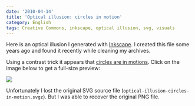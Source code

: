 ```yaml
---
date: '2010-04-14'
title: 'Optical illusion: circles in motion'
category: English
tags: Creative Commons, inkscape, optical illusion, svg, visuals
---
```


Here is an optical illusion I generated with [Inkscape](https://www.inkscape.org). I created this file some years ago and found it recently while cleaning my archives.

Using a contrast trick it appears that [circles are in motions](https://en.wikipedia.org/wiki/Motion_illusion). Click on the image below to get a full-size preview:

![]({attach}optical-illusion-circles-in-motion-preview.png)

Unfortunately I lost the original SVG source file (`optical-illusion-circles-in-motion.svgz`). But I was able to recover the original PNG file.
